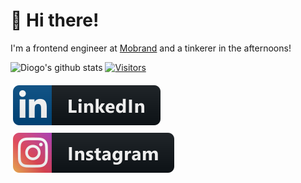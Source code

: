 
# 👋 Hi there!

I'm a frontend engineer at [Mobrand](https://www.mobrand.com/) and a tinkerer in the afternoons!

![Diogo's github stats](https://github-readme-stats.vercel.app/api?username=JoFont&count_private=true&show_icons=true)
[![Visitors](https://visitor-badge.glitch.me/badge?page_id=JoFont.visitor-badge)](https://github.com/JoFont)


<a href="https://www.linkedin.com/in/diogo-f-marques/">
  <img src="https://raw.githubusercontent.com/JoFont/JoFont/844bb20318d90536d33ff3c2fcf8521adcb39378/assets/svg/social/linkedin.svg" alt="linkedin" style="vertical-align:top; margin:6px 4px">
</a>

<a href="https://www.instagram.com/marques.f.diogo/">
    <img src="https://raw.githubusercontent.com/JoFont/JoFont/844bb20318d90536d33ff3c2fcf8521adcb39378/assets/svg/social/instagram.svg" alt="instagram" style="vertical-align:top; margin:6px 4px">
</a>
